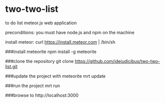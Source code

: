 two-two-list
============

to do list meteor.js web application

preconditions: you must have node.js and npm on the machine

install meteor:
  curl https://install.meteor.com | /bin/sh

###install meteorite
    npm install -g meteorite

###clone the repository
    git clone https://github.com/ideiudicibus/two-two-list.git

###update the project with meteorite
    mrt update

###run the project 
    mrt run
    
###browse to 
    http://localhost:3000

